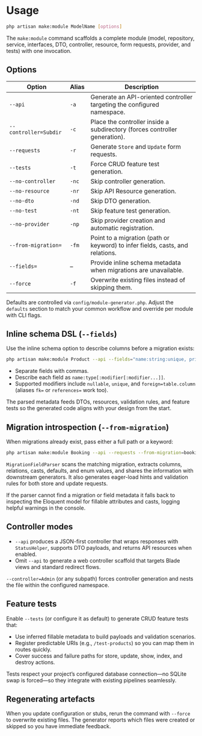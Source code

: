# Usage

```bash
php artisan make:module ModelName [options]
```

The `make:module` command scaffolds a complete module (model, repository, service, interfaces, DTO, controller, resource, form requests, provider, and tests) with one invocation.

## Options

| Option | Alias | Description |
| --- | --- | --- |
| `--api` | `-a` | Generate an API-oriented controller targeting the configured namespace. |
| `--controller=Subdir` | `-c` | Place the controller inside a subdirectory (forces controller generation). |
| `--requests` | `-r` | Generate `Store` and `Update` form requests. |
| `--tests` | `-t` | Force CRUD feature test generation. |
| `--no-controller` | `-nc` | Skip controller generation. |
| `--no-resource` | `-nr` | Skip API Resource generation. |
| `--no-dto` | `-nd` | Skip DTO generation. |
| `--no-test` | `-nt` | Skip feature test generation. |
| `--no-provider` | `-np` | Skip provider creation and automatic registration. |
| `--from-migration=` | `-fm` | Point to a migration (path or keyword) to infer fields, casts, and relations. |
| `--fields=` | – | Provide inline schema metadata when migrations are unavailable. |
| `--force` | `-f` | Overwrite existing files instead of skipping them. |

Defaults are controlled via `config/module-generator.php`. Adjust the `defaults` section to match your common workflow and override per module with CLI flags.

## Inline schema DSL (`--fields`)

Use the inline schema option to describe columns before a migration exists:

```bash
php artisan make:module Product --api --fields="name:string:unique, price:decimal(10,2), user_id:foreign=users.id"
```

- Separate fields with commas.
- Describe each field as `name:type[:modifier[:modifier...]]`.
- Supported modifiers include `nullable`, `unique`, and `foreign=table.column` (aliases `fk=` or `references=` work too).

The parsed metadata feeds DTOs, resources, validation rules, and feature tests so the generated code aligns with your design from the start.

## Migration introspection (`--from-migration`)

When migrations already exist, pass either a full path or a keyword:

```bash
php artisan make:module Booking --api --requests --from-migration=bookings
```

`MigrationFieldParser` scans the matching migration, extracts columns, relations, casts, defaults, and enum values, and shares the information with downstream generators. It also generates eager-load hints and validation rules for both store and update requests.

If the parser cannot find a migration or field metadata it falls back to inspecting the Eloquent model for fillable attributes and casts, logging helpful warnings in the console.

## Controller modes

- `--api` produces a JSON-first controller that wraps responses with `StatusHelper`, supports DTO payloads, and returns API resources when enabled.
- Omit `--api` to generate a web controller scaffold that targets Blade views and standard redirect flows.

`--controller=Admin` (or any subpath) forces controller generation and nests the file within the configured namespace.

## Feature tests

Enable `--tests` (or configure it as default) to generate CRUD feature tests that:

- Use inferred fillable metadata to build payloads and validation scenarios.
- Register predictable URIs (e.g., `/test-products`) so you can map them in routes quickly.
- Cover success and failure paths for store, update, show, index, and destroy actions.

Tests respect your project’s configured database connection—no SQLite swap is forced—so they integrate with existing pipelines seamlessly.

## Regenerating artefacts

When you update configuration or stubs, rerun the command with `--force` to overwrite existing files. The generator reports which files were created or skipped so you have immediate feedback.
